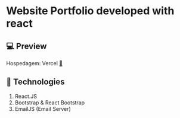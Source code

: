 # Website Portfolio developed with react

## 💻 Preview
Hospedagem: Vercel
[🧷](https://samuelmteixeira.vercel.app)

## 🚀 Technologies

1. React.JS
2. Bootstrap & React Bootstrap
3. EmailJS (Email Server)